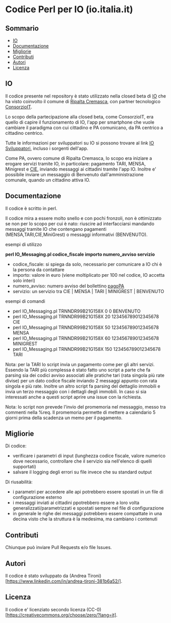 # Codice Perl per IO (io.italia.it)

## Sommario

- [IO](#IO)
- [Documentazione](#Documentazione)
- [Migliorie](#Migliorie)
- [Contributi](#Contributi)
- [Autori](#Autori)
- [Licenza](#licenza)

## IO

Il codice presente nel repository è stato utilizzato nella closed beta di [IO](https://io.italia.it) che ha visto 
coinvolto il comune di [Ripalta Cremasca](https://www.comune.ripaltacremasca.cr.it),
con partner tecnologico [ConsorzioIT](https://www.consorzioit.net).

Lo scopo della partecipazione alla closed beta, come ConsorzioIT, era quello di capire
il funzionamento di IO, l'app per smartphone che vuole cambiare il paradigma con 
cui cittadino e PA comunicano, da PA centrico a cittadino centrico.

Tutte le informazioni per sviluppatori su IO si possono trovare al link
[IO Sviluppatori](https://io.italia.it/sviluppatori/), incluso i sorgenti dell'app.

Come PA, ovvero comune di Ripalta Cremasca, lo scopo era iniziare a erogare servizi
tramite IO, in particolare: pagamento TARI, MENSA, Minigrest e [CIE](https://www.ipzs.it/ext/carta_identita_elettronica_prodotti.html),
inviando messaggi ai cittadini tramite l'app IO. Inoltre e' possibile
inviare un messaggio di Benvenuto dall'amministrazione comunale, quando
un cittadino attiva IO.

## Documentazione

Il codice è scritto in perl.

Il codice mira a essere molto snello e con pochi fronzoli, non è ottimizzato
se non per lo scopo per cui è nato: riuscire ad interfacciarsi mandando messaggi tramite IO
che contengano pagamenti (MENSA,TARI,CIE,MiniGrest) o messaggi informativi (BENVENUTO).

esempi di utilizzo

**perl IO_Messaging.pl codice_fiscale importo numero_avviso servizio**
  
* codice_fiscale: si spiega da solo, necessario per comunicare a IO chi è la persona da contattare
* importo: valore in euro (viene moltiplicato per 100 nel codice, IO accetta solo interi)
* numero_avviso: numero avviso del bollettino [pagoPA](https://www.agid.gov.it/it/piattaforme/pagopa)
* servizio: un servizio tra CIE | MENSA | TARI | MINIGREST | BENVENUTO 

esempi di comandi

* perl IO_Messaging.pl TRNNDR99B21G158X 0 0 BENVENUTO 
* perl IO_Messaging.pl TRNNDR99B21G158X 20 123456789012345678 CIE
* perl IO_Messaging.pl TRNNDR99B21G158X 50 123456789012345678 MENSA
* perl IO_Messaging.pl TRNNDR99B21G158X 60 123456789012345678 MINIGREST
* perl IO_Messaging.pl TRNNDR99B21G158X 150 123456789012345678 TARI 

Nota: per la TARI lo script invia un pagamento come per gli altri servizi. Essendo 
la TARI più complessa è stato fatto uno script a parte che fa parsing sia
dei codici avviso associati alle pratiche tari (rata singola più rate divise)
per un dato codice fiscale inviando 2 messaggi appunto con rata singola
e più rate. Inoltre un altro script fa parsing del dettaglio immobili e invia
un terzo messaggio con i dettagli degli immobili. In caso si sia interessati
anche a questi script aprire una issue con la richiesta.

Nota: lo script non prevede l'invio del promemoria nel messaggio, messo tra
commenti nella %req. Il promemoria permette di mettere a calendario 5 giorni
prima della scadenza un memo per il pagamento.
  
## Migliorie

Di codice:
- verificare i parametri di input (lunghezza codice fiscale, valore numerico dove necessario, controllare che il servizio sia nell'elenco di quelli supportati)
- salvare il logging degli errori su file invece che su standard output

Di riusabilità:
- i parametri per accedere alle api potrebbero essere spostati in un file di configurazione esterno
- i messaggi inviati ai cittadini ppotrebbero essere a loro volta generalizzati/parametrizzati e spostati sempre nel file di configurazione
- in generale le righe dei messaggi potrebbero essere compattate in una decina visto che la struttura è la medesima, ma cambiano i contenuti

## Contributi
Chiunque può inviare Pull Requests e/o file Issues.

## Autori
Il codice è stato sviluppato da (Andrea Tironi)[https://www.linkedin.com/in/andrea-tironi-381b6a52/].

## Licenza
Il codice e' licenziato secondo licenza (CC-0)[https://creativecommons.org/choose/zero/?lang=it].




